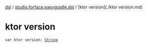 [dsl](../index.md) / [studio.forface.easygradle.dsl](index.md) / [ktor version](./ktor version.md)

# ktor version

`var ktor version: `[`String`](https://kotlinlang.org/api/latest/jvm/stdlib/kotlin/-string/index.html)